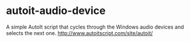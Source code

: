 autoit-audio-device
===================

A simple AutoIt script that cycles through the Windows audio devices and selects the next one.
http://www.autoitscript.com/site/autoit/

